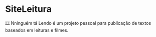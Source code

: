 # SiteLeitura
🎞 Nninguém tá Lendo é um projeto pessoal para publicação de textos baseados em leituras e filmes.
